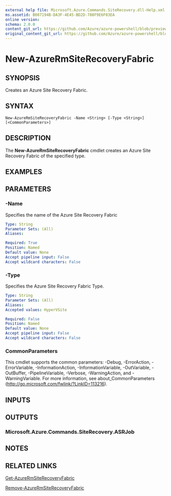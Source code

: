```yaml
---
external help file: Microsoft.Azure.Commands.SiteRecovery.dll-Help.xml
ms.assetid: B087194B-DA3F-4E45-BD2D-788F9E6F03EA
online version:
schema: 2.0.0
content_git_url: https://github.com/Azure/azure-powershell/blob/preview/src/ResourceManager/SiteRecovery/Commands.SiteRecovery/help/New-AzureRmSiteRecoveryFabric.md
original_content_git_url: https://github.com/Azure/azure-powershell/blob/preview/src/ResourceManager/SiteRecovery/Commands.SiteRecovery/help/New-AzureRmSiteRecoveryFabric.md
---
```


# New-AzureRmSiteRecoveryFabric

## SYNOPSIS
Creates an Azure Site Recovery Fabric.

## SYNTAX

```
New-AzureRmSiteRecoveryFabric -Name <String> [-Type <String>] [<CommonParameters>]
```

## DESCRIPTION
The **New-AzureRmSiteRecoveryFabric** cmdlet creates an Azure Site Recovery Fabric of the specified type.

## EXAMPLES

## PARAMETERS

### -Name
Specifies the name of the Azure Site Recovery Fabric

```yaml
Type: String
Parameter Sets: (All)
Aliases: 

Required: True
Position: Named
Default value: None
Accept pipeline input: False
Accept wildcard characters: False
```

### -Type
Specifies the Azure Site Recovery Fabric Type.

```yaml
Type: String
Parameter Sets: (All)
Aliases: 
Accepted values: HyperVSite

Required: False
Position: Named
Default value: None
Accept pipeline input: False
Accept wildcard characters: False
```

### CommonParameters
This cmdlet supports the common parameters: -Debug, -ErrorAction, -ErrorVariable, -InformationAction, -InformationVariable, -OutVariable, -OutBuffer, -PipelineVariable, -Verbose, -WarningAction, and -WarningVariable. For more information, see about_CommonParameters (http://go.microsoft.com/fwlink/?LinkID=113216).

## INPUTS

## OUTPUTS

### Microsoft.Azure.Commands.SiteRecovery.ASRJob

## NOTES

## RELATED LINKS

[Get-AzureRmSiteRecoveryFabric](./Get-AzureRmSiteRecoveryFabric.md)

[Remove-AzureRmSiteRecoveryFabric](./Remove-AzureRmSiteRecoveryFabric.md)
